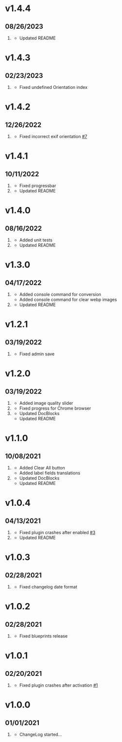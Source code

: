 # v1.4.4
##  08/26/2023

1. [](#improved)
    * Updated README

# v1.4.3
##  02/23/2023

1. [](#bugfix)
    * Fixed undefined Orientation index

# v1.4.2
##  12/26/2022

1. [](#bugfix)
    * Fixed incorrect exif orientation [#7](https://github.com/greenrivers/grav-plugin-webp/issues/7)

# v1.4.1
##  10/11/2022

1. [](#bugfix)
    * Fixed progressbar
2. [](#improved)
    * Updated README

# v1.4.0
##  08/16/2022

1. [](#new)
    * Added unit tests
2. [](#improved)
    * Updated README

# v1.3.0
##  04/17/2022

1. [](#new)
    * Added console command for conversion
    * Added console command for clear webp images
2. [](#improved)
    * Updated README

# v1.2.1
##  03/19/2022

1. [](#bugfix)
    * Fixed admin save

# v1.2.0
##  03/19/2022

1. [](#new)
    * Added image quality slider
2. [](#bugfix)
    * Fixed progress for Chrome browser
3. [](#improved)
    * Updated DocBlocks
    * Updated README

# v1.1.0
##  10/08/2021

1. [](#new)
    * Added Clear All button
    * Added label fields translations
2. [](#improved)
    * Updated DocBlocks
    * Updated README

# v1.0.4
##  04/13/2021

1. [](#bugfix)
    * Fixed plugin crashes after enabled [#3](https://github.com/greenrivers/grav-plugin-webp/issues/3)
2. [](#improved)
    * Updated README

# v1.0.3
##  02/28/2021

1. [](#bugfix)
    * Fixed changelog date format

# v1.0.2
##  02/28/2021

1. [](#bugfix)
    * Fixed blueprints release

# v1.0.1
##  02/20/2021

1. [](#bugfix)
    * Fixed plugin crashes after activation [#1](https://github.com/greenrivers/grav-plugin-webp/issues/1)

# v1.0.0
##  01/01/2021

1. [](#new)
    * ChangeLog started...
